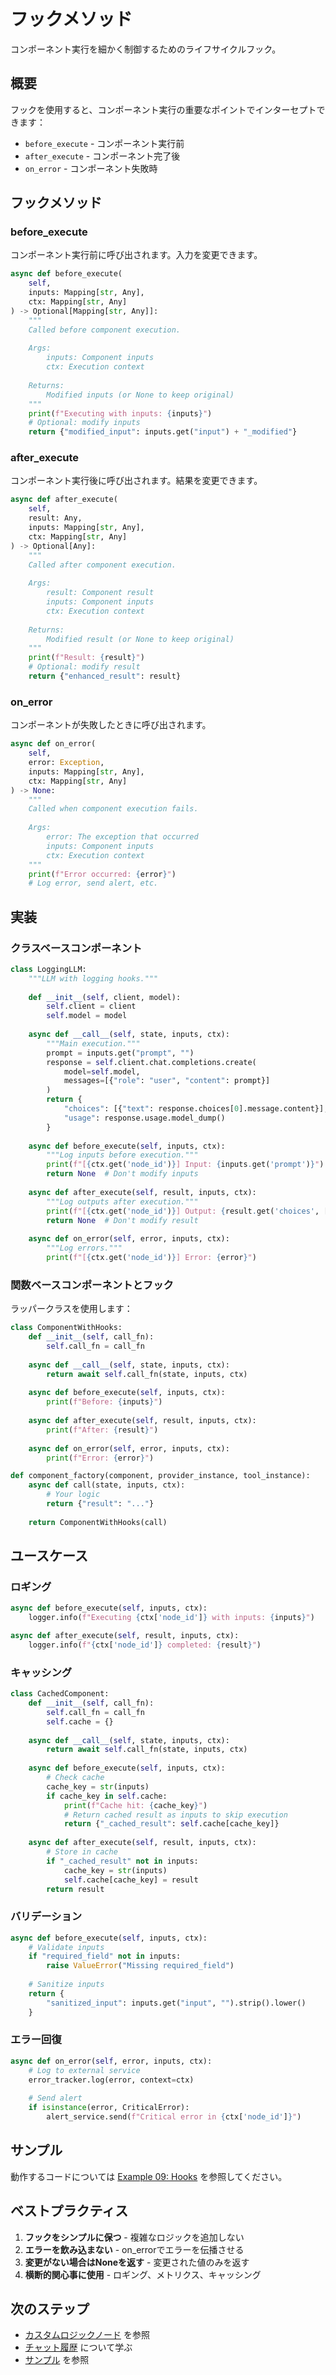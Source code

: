 # フックメソッド

コンポーネント実行を細かく制御するためのライフサイクルフック。

## 概要

フックを使用すると、コンポーネント実行の重要なポイントでインターセプトできます：
- `before_execute` - コンポーネント実行前
- `after_execute` - コンポーネント完了後
- `on_error` - コンポーネント失敗時

## フックメソッド

### before_execute

コンポーネント実行前に呼び出されます。入力を変更できます。

```python
async def before_execute(
    self,
    inputs: Mapping[str, Any],
    ctx: Mapping[str, Any]
) -> Optional[Mapping[str, Any]]:
    """
    Called before component execution.
    
    Args:
        inputs: Component inputs
        ctx: Execution context
    
    Returns:
        Modified inputs (or None to keep original)
    """
    print(f"Executing with inputs: {inputs}")
    # Optional: modify inputs
    return {"modified_input": inputs.get("input") + "_modified"}
```

### after_execute

コンポーネント実行後に呼び出されます。結果を変更できます。

```python
async def after_execute(
    self,
    result: Any,
    inputs: Mapping[str, Any],
    ctx: Mapping[str, Any]
) -> Optional[Any]:
    """
    Called after component execution.
    
    Args:
        result: Component result
        inputs: Component inputs
        ctx: Execution context
    
    Returns:
        Modified result (or None to keep original)
    """
    print(f"Result: {result}")
    # Optional: modify result
    return {"enhanced_result": result}
```

### on_error

コンポーネントが失敗したときに呼び出されます。

```python
async def on_error(
    self,
    error: Exception,
    inputs: Mapping[str, Any],
    ctx: Mapping[str, Any]
) -> None:
    """
    Called when component execution fails.
    
    Args:
        error: The exception that occurred
        inputs: Component inputs
        ctx: Execution context
    """
    print(f"Error occurred: {error}")
    # Log error, send alert, etc.
```

## 実装

### クラスベースコンポーネント

```python
class LoggingLLM:
    """LLM with logging hooks."""
    
    def __init__(self, client, model):
        self.client = client
        self.model = model
    
    async def __call__(self, state, inputs, ctx):
        """Main execution."""
        prompt = inputs.get("prompt", "")
        response = self.client.chat.completions.create(
            model=self.model,
            messages=[{"role": "user", "content": prompt}]
        )
        return {
            "choices": [{"text": response.choices[0].message.content}],
            "usage": response.usage.model_dump()
        }
    
    async def before_execute(self, inputs, ctx):
        """Log inputs before execution."""
        print(f"[{ctx.get('node_id')}] Input: {inputs.get('prompt')}")
        return None  # Don't modify inputs
    
    async def after_execute(self, result, inputs, ctx):
        """Log outputs after execution."""
        print(f"[{ctx.get('node_id')}] Output: {result.get('choices', [{}])[0].get('text')}")
        return None  # Don't modify result
    
    async def on_error(self, error, inputs, ctx):
        """Log errors."""
        print(f"[{ctx.get('node_id')}] Error: {error}")
```

### 関数ベースコンポーネントとフック

ラッパークラスを使用します：

```python
class ComponentWithHooks:
    def __init__(self, call_fn):
        self.call_fn = call_fn
    
    async def __call__(self, state, inputs, ctx):
        return await self.call_fn(state, inputs, ctx)
    
    async def before_execute(self, inputs, ctx):
        print(f"Before: {inputs}")
    
    async def after_execute(self, result, inputs, ctx):
        print(f"After: {result}")
    
    async def on_error(self, error, inputs, ctx):
        print(f"Error: {error}")

def component_factory(component, provider_instance, tool_instance):
    async def call(state, inputs, ctx):
        # Your logic
        return {"result": "..."}
    
    return ComponentWithHooks(call)
```

## ユースケース

### ロギング

```python
async def before_execute(self, inputs, ctx):
    logger.info(f"Executing {ctx['node_id']} with inputs: {inputs}")

async def after_execute(self, result, inputs, ctx):
    logger.info(f"{ctx['node_id']} completed: {result}")
```

### キャッシング

```python
class CachedComponent:
    def __init__(self, call_fn):
        self.call_fn = call_fn
        self.cache = {}
    
    async def __call__(self, state, inputs, ctx):
        return await self.call_fn(state, inputs, ctx)
    
    async def before_execute(self, inputs, ctx):
        # Check cache
        cache_key = str(inputs)
        if cache_key in self.cache:
            print(f"Cache hit: {cache_key}")
            # Return cached result as inputs to skip execution
            return {"_cached_result": self.cache[cache_key]}
    
    async def after_execute(self, result, inputs, ctx):
        # Store in cache
        if "_cached_result" not in inputs:
            cache_key = str(inputs)
            self.cache[cache_key] = result
        return result
```

### バリデーション

```python
async def before_execute(self, inputs, ctx):
    # Validate inputs
    if "required_field" not in inputs:
        raise ValueError("Missing required_field")
    
    # Sanitize inputs
    return {
        "sanitized_input": inputs.get("input", "").strip().lower()
    }
```

### エラー回復

```python
async def on_error(self, error, inputs, ctx):
    # Log to external service
    error_tracker.log(error, context=ctx)
    
    # Send alert
    if isinstance(error, CriticalError):
        alert_service.send(f"Critical error in {ctx['node_id']}")
```

## サンプル

動作するコードについては [Example 09: Hooks](../../examples/09_hooks/) を参照してください。

## ベストプラクティス

1. **フックをシンプルに保つ** - 複雑なロジックを追加しない
2. **エラーを飲み込まない** - on_errorでエラーを伝播させる
3. **変更がない場合はNoneを返す** - 変更された値のみを返す
4. **横断的関心事に使用** - ロギング、メトリクス、キャッシング

## 次のステップ

- [カスタムロジックノード](./custom_logic_node.md) を参照
- [チャット履歴](./chat_history.md) について学ぶ
- [サンプル](./examples.md) を参照

